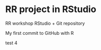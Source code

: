# RR project in RStudio
RR workshop RStudio + Git repository

My first commit to GitHub with R

test 4

